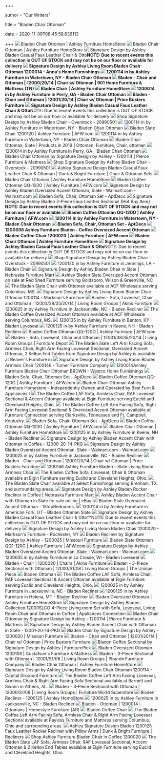 +++
        
author = "Our Writers"
        
title = "Bladen Chair Ottoman"
        
date = 2020-11-09T08:45:58.636113
        
+++
[ ![](https://ashleyfurniture.scene7.com/is/image/AshleyFurniture/12000-20-14-10x8-CROP?$AFHS-PDP-Main$)](https://ashleyfurniture.scene7.com/is/image/AshleyFurniture/12000-20-14-10x8-CROP?$AFHS-PDP-Main$) Bladen Chair Ottoman | Ashley Furniture HomeStore
[ ![](https://ashleyfurniture.scene7.com/is/image/AshleyFurniture/1200014-10x8-CROP?$AFHS-PDP-Main$)](https://ashleyfurniture.scene7.com/is/image/AshleyFurniture/1200014-10x8-CROP?$AFHS-PDP-Main$) Bladen Chair Ottoman | Ashley Furniture HomeStore
[ ![](https://images.furnituredealer.net/img/products%2Fsignature_design_by_ashley%2Fcolor%2Fbladen%20-%201195589344_1200020%2B14-b1.jpg)](https://images.furnituredealer.net/img/products%2Fsignature_design_by_ashley%2Fcolor%2Fbladen%20-%201195589344_1200020%2B14-b1.jpg) Signature Design by Ashley Bladen Casual Faux Leather Chair & Otto**NOTE:  Due to recent events this collection is OUT OF STOCK and may not be on our  floor or available for delivery
[ ![](https://images2.imgix.net/p4dbimg/523/images/12000-14-sw-p1-ko.jpg?trim=color&trimcolor=FFFFFF&trimtol=5&w=1024&h=768&fm=pjpg&auto=format)](https://images2.imgix.net/p4dbimg/523/images/12000-14-sw-p1-ko.jpg?trim=color&trimcolor=FFFFFF&trimtol=5&w=1024&h=768&fm=pjpg&auto=format) Signature Design by Ashley Living Room Bladen Chair Ottoman 1200014 -  Anna's Home Furnishings
[ ![](https://images.webfronts.com/cache/frqxseaeihkq.jpg?imgeng=/w_500/h_500/m_letterbox_ffffff_100)](https://images.webfronts.com/cache/frqxseaeihkq.jpg?imgeng=/w_500/h_500/m_letterbox_ffffff_100) 1200114 in by Ashley Furniture in Watertown, NY - Bladen Chair Ottoman
[ ![](https://s3.amazonaws.com/furniture.retailcatalog.us/products/425524063/bladen-chair-and-ottoman-0.jpg)](https://s3.amazonaws.com/furniture.retailcatalog.us/products/425524063/bladen-chair-and-ottoman-0.jpg) Bladen - Chair and Ottoman | 12000/20/14 | Chair w/ Ottoman | 901 Home  Furniture & Mattress (TN)
[ ![](https://ashleyfurniture.scene7.com/is/image/AshleyFurniture/12000-20-SW-P1-KO?$AFHS-PDP-Main$)](https://ashleyfurniture.scene7.com/is/image/AshleyFurniture/12000-20-SW-P1-KO?$AFHS-PDP-Main$) Bladen Chair | Ashley Furniture HomeStore
[ ![](https://images.webfronts.com/cache/frsixykmuoyt.jpg?imgeng=/w_500/h_500/m_letterbox_ffffff_100)](https://images.webfronts.com/cache/frsixykmuoyt.jpg?imgeng=/w_500/h_500/m_letterbox_ffffff_100) 1200014 in by Ashley Furniture in Perry, GA - Bladen Chair Ottoman
[ ![](https://s3.amazonaws.com/furniture.retailcatalog.us/products/425524152/large/bladen-chair-and-ottoman-7541-0.jpg)](https://s3.amazonaws.com/furniture.retailcatalog.us/products/425524152/large/bladen-chair-and-ottoman-7541-0.jpg) Bladen - Chair and Ottoman | 12001/20/14 | Chair w/ Ottoman | Price Busters  Furniture
[ ![](https://imageresizer.furnituredealer.net/img/remote/images.furnituredealer.net/img/products%2Fsignature_design_by_ashley%2Fcolor%2Fbladen%20-%201195589344_1200020%2B14-b5.jpg?width=1024&height=768&scale=both&trim.threshold=50&trim.percentpadding=10)](https://imageresizer.furnituredealer.net/img/remote/images.furnituredealer.net/img/products%2Fsignature_design_by_ashley%2Fcolor%2Fbladen%20-%201195589344_1200020%2B14-b5.jpg?width=1024&height=768&scale=both&trim.threshold=50&trim.percentpadding=10) Signature Design by Ashley Bladen Casual Faux Leather Chair & Otto**NOTE:  Due to recent events this collection is OUT OF STOCK and may not be on our  floor or available for delivery
[ ![](https://ak1.ostkcdn.com/images/products/20990501/Signature-Design-by-Ashley-Bladen-Chair-f7d67fbf-ae4b-4723-85e3-92f737bd7f5e.jpg)](https://ak1.ostkcdn.com/images/products/20990501/Signature-Design-by-Ashley-Bladen-Chair-f7d67fbf-ae4b-4723-85e3-92f737bd7f5e.jpg) Shop Signature Design by Ashley Bladen Chair - Overstock - 20990501
[ ![](https://images.webfronts.com/cache/frfppciycqje.jpg?imgeng=/w_500/h_500/m_letterbox_ffffff_100)](https://images.webfronts.com/cache/frfppciycqje.jpg?imgeng=/w_500/h_500/m_letterbox_ffffff_100) 1200114 in by Ashley Furniture in Watertown, NY - Bladen Chair Ottoman
[ ![](https://images.afw.com/images/thumbs/0013962_bladen-slate-chair_600.jpeg)](https://images.afw.com/images/thumbs/0013962_bladen-slate-chair_600.jpeg) Bladen Slate Chair 1200120 | Ashley Furniture | AFW.com
[ ![](https://images.webfronts.com/cache/frdpdbxipwqn.jpg?imgeng=/w_500/h_500/m_letterbox_ffffff_100)](https://images.webfronts.com/cache/frdpdbxipwqn.jpg?imgeng=/w_500/h_500/m_letterbox_ffffff_100) 1200114 in by Ashley Furniture in Watertown, NY - Bladen Chair Ottoman
[ ![](https://i.pinimg.com/originals/f4/ae/eb/f4aeeb2bb47bbdc1cd3d94e77576a382.jpg)](https://i.pinimg.com/originals/f4/ae/eb/f4aeeb2bb47bbdc1cd3d94e77576a382.jpg) Bladen Chair Ottoman, Slate | Products in 2019 | Ottoman, Furniture, Chair,  ottoman
[ ![](https://images.webfronts.com/cache/fravcxtmwbnc.jpg?imgeng=/w_500/h_500/m_letterbox_ffffff_100)](https://images.webfronts.com/cache/fravcxtmwbnc.jpg?imgeng=/w_500/h_500/m_letterbox_ffffff_100) 1200014 in by Ashley Furniture in Perry, GA - Bladen Chair Ottoman
[ ![](https://cdn.knorrweb.com/signature-design-by-ashley-new/800x800/1200014-bladen-dim.jpg)](https://cdn.knorrweb.com/signature-design-by-ashley-new/800x800/1200014-bladen-dim.jpg) Bladen Chair Ottoman by Signature Design by Ashley - 1200114 | Pierce  Furniture & Mattress
[ ![](https://ak1.ostkcdn.com/images/products/20990501/Signature-Design-by-Ashley-Bladen-Chair-e1cec78e-275d-4fd5-8132-f8c4b1a302bf.jpg)](https://ak1.ostkcdn.com/images/products/20990501/Signature-Design-by-Ashley-Bladen-Chair-e1cec78e-275d-4fd5-8132-f8c4b1a302bf.jpg) Shop Signature Design by Ashley Bladen Chair - Overstock - 20990501
[ ![](https://imageresizer.furnituredealer.net/img/remote/images.furnituredealer.net/img/products%2Fsignature_design_by_ashley%2Fcolor%2Fbladen%20-%201195589344_1200120%2B14-b4.jpg?width=878&height=600&scale=both&trim.threshold=80)](https://imageresizer.furnituredealer.net/img/remote/images.furnituredealer.net/img/products%2Fsignature_design_by_ashley%2Fcolor%2Fbladen%20-%201195589344_1200120%2B14-b4.jpg?width=878&height=600&scale=both&trim.threshold=80) Ashley Signature Design Bladen Casual Faux Leather Chair & Ottoman | Dunk &  Bright Furniture | Chair & Ottoman Sets
[ ![](https://ashleyfurniture.scene7.com/is/image/AshleyFurniture/12000-SWATCH-BODY-A?$AFHS-PDP-Main$)](https://ashleyfurniture.scene7.com/is/image/AshleyFurniture/12000-SWATCH-BODY-A?$AFHS-PDP-Main$) Bladen Chair Ottoman | Ashley Furniture HomeStore
[ ![](https://images.afw.com/images/thumbs/0016499_bladen-coffee-ottoman.jpeg)](https://images.afw.com/images/thumbs/0016499_bladen-coffee-ottoman.jpeg) Bladen Coffee Ottoman QQ-120O | Ashley Furniture | AFW.com
[ ![](https://i5.walmartimages.com/asr/11691cff-7ad6-4a3a-a870-e9d1730f3eaf_1.9e8bd0e254a004233dc47c0d28126f57.jpeg)](https://i5.walmartimages.com/asr/11691cff-7ad6-4a3a-a870-e9d1730f3eaf_1.9e8bd0e254a004233dc47c0d28126f57.jpeg) Signature Design by Ashley Bladen Oversized Accent Ottoman, Slate -  Walmart.com - Walmart.com
[ ![](https://d6qwfb5pdou4u.cloudfront.net/product-images/6340001-6350000/6346547/84ecfe0b7aae337746fb514955acbe77b7e22b1e14f35ea416987b5a5ec11ba7/1500-1500-frame-0.jpg)](https://d6qwfb5pdou4u.cloudfront.net/product-images/6340001-6350000/6346547/84ecfe0b7aae337746fb514955acbe77b7e22b1e14f35ea416987b5a5ec11ba7/1500-1500-frame-0.jpg) Bladen Sofa, Chair, Ottoman Set - AptDeco
[ ![](https://imageresizer.furnituredealer.net/img/remote/images.furnituredealer.net/img/products%2Fsignature_design_by_ashley%2Fcolor%2Fbladen%20-%201195589344_1200055%2B67-b3.jpg?width=1024&height=768&scale=both&trim.threshold=50&trim.percentpadding=10)](https://imageresizer.furnituredealer.net/img/remote/images.furnituredealer.net/img/products%2Fsignature_design_by_ashley%2Fcolor%2Fbladen%20-%201195589344_1200055%2B67-b3.jpg?width=1024&height=768&scale=both&trim.threshold=50&trim.percentpadding=10) Signature Design by Ashley Bladen 2-Piece Faux Leather Sectional {Hot Buy  Item} **NOTE: Due to recent events this collection is OUT OF STOCK and may  not be on our floor or available
[ ![](https://images.afw.com/images/thumbs/0120535_QQ-120O_e5983.jpeg)](https://images.afw.com/images/thumbs/0120535_QQ-120O_e5983.jpeg) Bladen Coffee Ottoman QQ-120O | Ashley Furniture | AFW.com
[ ![](https://images.webfronts.com/cache/frvvkqiobmmq.jpg?imgeng=/w_500/h_500/m_letterbox_ffffff_100)](https://images.webfronts.com/cache/frvvkqiobmmq.jpg?imgeng=/w_500/h_500/m_letterbox_ffffff_100) 1200114 in by Ashley Furniture in Watertown, NY - Bladen Chair Ottoman
[ ![](https://d6qwfb5pdou4u.cloudfront.net/product-images/6340001-6350000/6346547/dbe5dfae04d900aa34b56c5b0a37042e02377ce1a0af1df286a225dfc4784517/1500-1500-frame-0.jpg)](https://d6qwfb5pdou4u.cloudfront.net/product-images/6340001-6350000/6346547/dbe5dfae04d900aa34b56c5b0a37042e02377ce1a0af1df286a225dfc4784517/1500-1500-frame-0.jpg) Bladen Sofa, Chair, Ottoman Set - AptDeco
[ ![](https://static.homelivingfurniture.com/data/vendors/8/items/249222/big/1200008.a.jpg)](https://static.homelivingfurniture.com/data/vendors/8/items/249222/big/1200008.a.jpg) 1200008 Ashley Furniture Bladen - Coffee Oversized Accent Ottoman
[ ![](https://images.afw.com/images/thumbs/0016559_bladen-coffee-chair.jpeg)](https://images.afw.com/images/thumbs/0016559_bladen-coffee-chair.jpeg) Bladen Coffee Chair 1200020 | Ashley Furniture | AFW.com
[ ![](https://ashleyfurniture.scene7.com/is/image/AshleyFurniture/12000-SWATCH-BODY-A?$AFHS-Grid-1X$)](https://ashleyfurniture.scene7.com/is/image/AshleyFurniture/12000-SWATCH-BODY-A?$AFHS-Grid-1X$) Bladen Chair Ottoman | Ashley Furniture HomeStore
[ ![](https://images.furnituredealer.net/img/collections%2Fsignature_design_by_ashley%2Fbladen%20-%201195589344_12000-dm1.jpg)](https://images.furnituredealer.net/img/collections%2Fsignature_design_by_ashley%2Fbladen%20-%201195589344_12000-dm1.jpg) Signature Design by Ashley Bladen Casual Faux Leather Chair & Otto**NOTE:  Due to recent events this collection is OUT OF STOCK and may not be on our  floor or available for delivery
[ ![](https://ak1.ostkcdn.com/images/products/20990501/Signature-Design-by-Ashley-Bladen-Chair-e62026ea-3c33-4068-a3dd-d060aa598119_600.jpg?impolicy=medium)](https://ak1.ostkcdn.com/images/products/20990501/Signature-Design-by-Ashley-Bladen-Chair-e62026ea-3c33-4068-a3dd-d060aa598119_600.jpg?impolicy=medium) Shop Signature Design by Ashley Bladen Chair - Overstock - 20990501
[ ![](https://images.webfronts.com/cache/fraaqijocquu.jpg?imgeng=/w_500/h_500/m_letterbox_ffffff_100)](https://images.webfronts.com/cache/fraaqijocquu.jpg?imgeng=/w_500/h_500/m_letterbox_ffffff_100) 1200120 in by Ashley Furniture in Jennings, LA - Bladen Chair
[ ![](https://www.nfm.com/productimages/47260013/1/L)](https://www.nfm.com/productimages/47260013/1/L) Signature Design by Ashley Bladen Chair in Slate | Nebraska Furniture Mart
[ ![](https://cdn11.bigcommerce.com/s-ziua3409ib/images/stencil/500x659/products/2187/4213/12001-08__98782.1515791830.jpg?c=2)](https://cdn11.bigcommerce.com/s-ziua3409ib/images/stencil/500x659/products/2187/4213/12001-08__98782.1515791830.jpg?c=2) Ashley Bladen Slate Oversized Accent Ottoman on sale at Red Shed Furniture  serving Goldsboro, Wilson & Greenville, NC
[ ![](https://cdn11.bigcommerce.com/s-9kuy4b5cao/images/stencil/1280x1280/products/13976/19198/jpg__84268.1518666551.jpg?c=2)](https://cdn11.bigcommerce.com/s-9kuy4b5cao/images/stencil/1280x1280/products/13976/19198/jpg__84268.1518666551.jpg?c=2) The Bladen Slate Chair with Ottoman available at ACF Wholesale serving  Columbus, MS.
[ ![](https://marksonsfurniture.com/css/20482/logo.png)](https://marksonsfurniture.com/css/20482/logo.png) Signature Design by Ashley Living Room Bladen Chair Ottoman 1200114 -  Markson's Furniture
[ ![](https://s3.amazonaws.com/furniture.retailcatalog.us/products/425524062/bladen-4-piece-upholstery-package-0.jpg)](https://s3.amazonaws.com/furniture.retailcatalog.us/products/425524062/bladen-4-piece-upholstery-package-0.jpg) Bladen - Sofa, Loveseat, Chair and Ottoman | 12000/38/35/20/14 | Living  Room Groups | Akins Furniture
[ ![](https://images.webfronts.com/cache/frephqjugwnk.jpg?imgeng=/w_500/h_500/m_letterbox_ffffff_100)](https://images.webfronts.com/cache/frephqjugwnk.jpg?imgeng=/w_500/h_500/m_letterbox_ffffff_100) 1200025 in by Ashley Furniture in Jacksonville, NC - Bladen Recliner
[ ![](https://cdn11.bigcommerce.com/s-9kuy4b5cao/images/stencil/1280x1280/products/3093/5879/12000-08__41591.1541538338.jpg?c=2)](https://cdn11.bigcommerce.com/s-9kuy4b5cao/images/stencil/1280x1280/products/3093/5879/12000-08__41591.1541538338.jpg?c=2) The Bladen Coffee Oversized Accent Ottoman available at ACF Wholesale  serving Columbus, MS.
[ ![](https://images.webfronts.com/cache/frcndxjkmnwu.jpg?imgeng=/w_500/h_500/m_letterbox_ffffff_100)](https://images.webfronts.com/cache/frcndxjkmnwu.jpg?imgeng=/w_500/h_500/m_letterbox_ffffff_100) 1200135 in by Ashley Furniture in Benton, KY - Bladen Loveseat
[ ![](https://images.webfronts.com/cache/frdnclckddav.jpg?imgeng=/w_500/h_500/m_letterbox_ffffff_100)](https://images.webfronts.com/cache/frdnclckddav.jpg?imgeng=/w_500/h_500/m_letterbox_ffffff_100) 1200125 in by Ashley Furniture in Keene, NH - Bladen Recliner
[ ![](https://images.afw.com/images/thumbs/0013979_bladen-slate-rocker-recliner_400.jpeg)](https://images.afw.com/images/thumbs/0013979_bladen-slate-rocker-recliner_400.jpeg) Bladen Coffee Ottoman QQ-120O | Ashley Furniture | AFW.com
[ ![](https://s3.amazonaws.com/furniture.retailcatalog.us/products/425524107/large/bladen-4-piece-upholstery-package-5945-0.jpg)](https://s3.amazonaws.com/furniture.retailcatalog.us/products/425524107/large/bladen-4-piece-upholstery-package-5945-0.jpg) Bladen - Sofa, Loveseat, Chair and Ottoman | 12001/38/35/20/14 | Living  Room Groups | Furniture Depot
[ ![](https://cdn10.bigcommerce.com/s-96amo2ei6j/products/17400/images/23906/12001-66-46-56-08-T592__53971.1509393552.1280.1280.jpg?c=2)](https://cdn10.bigcommerce.com/s-96amo2ei6j/products/17400/images/23906/12001-66-46-56-08-T592__53971.1509393552.1280.1280.jpg?c=2) The Bladen Slate Left Arm Facing Sofa, Armless Chair, Right Arm Facing  Loveseat Sectional, Oversized Accent Ottoman, 2 Kelton End Tables from  Signature Design by Ashley is available at Beaver's Furniture in
[ ![](https://images2.imgix.net/p4dbimg/523/images/default_armless_chair.jpg?trim=color&trimcolor=FFFFFF&trimtol=5&w=1024&h=768&fm=pjpg&auto=format)](https://images2.imgix.net/p4dbimg/523/images/default_armless_chair.jpg?trim=color&trimcolor=FFFFFF&trimtol=5&w=1024&h=768&fm=pjpg&auto=format) Signature Design by Ashley Living Room Bladen Armless Chair 1200146 -  Turner Furniture Company
[ ![](https://www.specsserver.com/CACHE/FRBCIHEGLIGL.JPG)](https://www.specsserver.com/CACHE/FRBCIHEGLIGL.JPG) 1200014Ashley Furniture Bladen Chair Ottoman BROWN - Westco Home Furnishings
[ ![](https://d6qwfb5pdou4u.cloudfront.net/product-images/6340001-6350000/6346547/1925f2417811321eec66fbf3adf8ad8dc29e66794a0a4030366489efea64f9dd/1500-1500-frame-0.jpg)](https://d6qwfb5pdou4u.cloudfront.net/product-images/6340001-6350000/6346547/1925f2417811321eec66fbf3adf8ad8dc29e66794a0a4030366489efea64f9dd/1500-1500-frame-0.jpg) Bladen Sofa, Chair, Ottoman Set - AptDeco
[ ![](https://images.afw.com/images/thumbs/0013976_bladen-slate-ottoman_400.jpeg)](https://images.afw.com/images/thumbs/0013976_bladen-slate-ottoman_400.jpeg) Bladen Coffee Ottoman QQ-120O | Ashley Furniture | AFW.com
[ ![](https://d36b7pis6t83uj.cloudfront.net/product/ashley/images/1200114-10x8-CROP.jpg)](https://d36b7pis6t83uj.cloudfront.net/product/ashley/images/1200114-10x8-CROP.jpg) Bladen Chair Ottoman Ashley Furniture Homestore - Independently Owned and  Operated by Best Furn & Appliances I
[ ![](https://cdn11.bigcommerce.com/s-xchrt0ls1o/images/stencil/1280x1280/products/12404/30898/jpg__39309.1560382876.jpg?c=2?imbypass=on)](https://cdn11.bigcommerce.com/s-xchrt0ls1o/images/stencil/1280x1280/products/12404/30898/jpg__39309.1560382876.jpg?c=2?imbypass=on) The Bladen Coffee LAF Sofa, Armless Chair, RAF Loveseat Sectional & Accent  Ottoman available at Elgin Furniture serving Euclid and Cleveland Heights,  Ohio.
[ ![](https://cdn11.bigcommerce.com/s-a1aqxosd6a/images/stencil/1280x1280/products/1397/3197/12000-66-56-08-T592-AHS__20258.1512633916.jpg?c=2&imbypass=on)](https://cdn11.bigcommerce.com/s-a1aqxosd6a/images/stencil/1280x1280/products/1397/3197/12000-66-56-08-T592-AHS__20258.1512633916.jpg?c=2&imbypass=on) The Bladen Coffee Left Arm Facing Sofa, Right Arm Facing Loveseat Sectional  & Oversized Accent Ottoman available at Furniture Connection serving  Clarksville, Tennessee and Ft. Campbell, Kentucky.
[ ![](https://d6qwfb5pdou4u.cloudfront.net/product-images/6340001-6350000/6346547/a5051fd6cbd0ef597b7f0f7f06b7fe41cf0ea95c402c27739d37491bfc74baa6/1500-1500-frame-0.jpg)](https://d6qwfb5pdou4u.cloudfront.net/product-images/6340001-6350000/6346547/a5051fd6cbd0ef597b7f0f7f06b7fe41cf0ea95c402c27739d37491bfc74baa6/1500-1500-frame-0.jpg) Bladen Sofa, Chair, Ottoman Set - AptDeco
[ ![](https://images.afw.com/images/thumbs/0016519_bladen-coffee-ottoman.jpeg)](https://images.afw.com/images/thumbs/0016519_bladen-coffee-ottoman.jpeg) Bladen Coffee Ottoman QQ-120O | Ashley Furniture | AFW.com
[ ![](https://ashleyfurniture.scene7.com/is/image/AshleyFurniture/12000-SWATCH-BODY-A?$AFHS-PDP-Zoomed$)](https://ashleyfurniture.scene7.com/is/image/AshleyFurniture/12000-SWATCH-BODY-A?$AFHS-PDP-Zoomed$) Bladen Chair Ottoman | Ashley Furniture HomeStore
[ ![](https://images.webfronts.com/cache/frniqdppisbh.jpg?imgeng=/w_500/h_500/m_letterbox_ffffff_100)](https://images.webfronts.com/cache/frniqdppisbh.jpg?imgeng=/w_500/h_500/m_letterbox_ffffff_100) 1200125 in by Ashley Furniture in Keene, NH - Bladen Recliner
[ ![](https://media.cymaxstores.com/Images/3906/1459572-1459575-L.jpg)](https://media.cymaxstores.com/Images/3906/1459572-1459575-L.jpg) Signature Design by Ashley Bladen Accent Chair with Ottoman in Coffee -  12000-20-14-PKG
[ ![](https://i5.walmartimages.com/asr/e14d8f48-8473-4b32-9ee0-d8e808d8c52c_1.1c5191fc7e363ff326a02e4df73a1e24.jpeg)](https://i5.walmartimages.com/asr/e14d8f48-8473-4b32-9ee0-d8e808d8c52c_1.1c5191fc7e363ff326a02e4df73a1e24.jpeg) Signature Design by Ashley Bladen Oversized Accent Ottoman, Slate -  Walmart.com - Walmart.com
[ ![](https://images.webfronts.com/cache/froikjuqmlso.jpg?imgeng=/w_500/h_500/m_letterbox_ffffff_100)](https://images.webfronts.com/cache/froikjuqmlso.jpg?imgeng=/w_500/h_500/m_letterbox_ffffff_100) 1200025 in by Ashley Furniture in Jacksonville, NC - Bladen Recliner
[ ![](https://s3.amazonaws.com/furniture.retailcatalog.us/products/425524152/large/bladen-chair-and-ottoman-7541-2.jpg)](https://s3.amazonaws.com/furniture.retailcatalog.us/products/425524152/large/bladen-chair-and-ottoman-7541-2.jpg) Bladen - Chair and Ottoman | 12001/20/14 | Chair w/ Ottoman | Price Busters  Furniture
[ ![](https://static.homelivingfurniture.com/data/vendors/8/items/249243/big/1200146.jpg)](https://static.homelivingfurniture.com/data/vendors/8/items/249243/big/1200146.jpg) 1200146 Ashley Furniture Bladen - Slate Living Room Armless Chair
[ ![](https://cdn11.bigcommerce.com/s-xchrt0ls1o/images/stencil/1280x1280/products/10656/23225/jpg__55944.1554844697.jpg?c=2?imbypass=on)](https://cdn11.bigcommerce.com/s-xchrt0ls1o/images/stencil/1280x1280/products/10656/23225/jpg__55944.1554844697.jpg?c=2?imbypass=on) The Bladen Coffee Sofa, Loveseat, Chair & Ottoman available at Elgin  Furniture serving Euclid and Cleveland Heights, Ohio.
[ ![](https://cdn11.bigcommerce.com/s-dqbg439uw9/images/stencil/1280x1280/products/3946/8352/12001-20__85841.1532674126.jpg?c=2)](https://cdn11.bigcommerce.com/s-dqbg439uw9/images/stencil/1280x1280/products/3946/8352/12001-20__85841.1532674126.jpg?c=2) The Bladen Slate Chair available at Select Furnishings serving Brenham, TX  and surroundaing areas.
[ ![](https://www.nfm.com/productimages/47258215/9/l)](https://www.nfm.com/productimages/47258215/9/l) Signature Design by Ashley Bladen Rocker Recliner in Coffee | Nebraska  Furniture Mart
[ ![](https://i.ebayimg.com/images/g/T50AAOSw2eNe6Zyi/s-l1600.jpg)](https://i.ebayimg.com/images/g/T50AAOSw2eNe6Zyi/s-l1600.jpg) Ashley Bladen Accent Chair with Ottoman in Slate for sale online | eBay
[ ![](https://cdn.1stopbedrooms.com/media/catalog/product/cache/1/image/cc0ec2d91bc4dd8becc1b9167d5c2be1/1/2/12001-55-67-08-t592-ahs_1.jpg)](https://cdn.1stopbedrooms.com/media/catalog/product/cache/1/image/cc0ec2d91bc4dd8becc1b9167d5c2be1/1/2/12001-55-67-08-t592-ahs_1.jpg) Bladen Slate Oversized Accent Ottoman - 1StopBedrooms.
[ ![](https://images.webfronts.com/cache/cbkypjwuto.jpg?imgeng=/w_500/h_500/m_letterbox_ffffff_100)](https://images.webfronts.com/cache/cbkypjwuto.jpg?imgeng=/w_500/h_500/m_letterbox_ffffff_100) 1200114 in by Ashley Furniture in American Fork, UT - Bladen Ottoman Slate
[ ![](https://images.furnituredealer.net/img/products%2Fsignature_design_by_ashley%2Fcolor%2Fcardello_3240114%2B20-m1.jpg)](https://images.furnituredealer.net/img/products%2Fsignature_design_by_ashley%2Fcolor%2Fcardello_3240114%2B20-m1.jpg) Signature Design by Ashley Bladen Casual Faux Leather Chair & Otto**NOTE:  Due to recent events this collection is OUT OF STOCK and may not be on our  floor or available for delivery
[ ![](https://images2.imgix.net/p4dbimg/523/images/1200020-bladen-dim.jpg?trim=color&trimcolor=FFFFFF&trimtol=5&w=1024&h=768&fm=pjpg&auto=format)](https://images2.imgix.net/p4dbimg/523/images/1200020-bladen-dim.jpg?trim=color&trimcolor=FFFFFF&trimtol=5&w=1024&h=768&fm=pjpg&auto=format) Signature Design by Ashley Living Room Bladen Chair 1200020 - Markson's  Furniture - Rochester, NY
[ ![](https://cdn.knorrweb.com/signature-design-by-ashley-new/12000-25-side-open-sw-ql.jpg)](https://cdn.knorrweb.com/signature-design-by-ashley-new/12000-25-side-open-sw-ql.jpg) Bladen Recliner by Signature Design by Ashley - 1200025 | Missouri Furniture
[ ![](https://images.afw.com/images/thumbs/0013995_bladen-slate-ottoman.jpeg)](https://images.afw.com/images/thumbs/0013995_bladen-slate-ottoman.jpeg) Bladen Slate Ottoman QQ1-120O | Ashley Furniture | AFW.com
[ ![](https://i5.walmartimages.com/asr/b789109b-b158-4ef8-b481-26b0c39da3dd_1.c6da3f849c9eeab320c7fb771533275b.jpeg)](https://i5.walmartimages.com/asr/b789109b-b158-4ef8-b481-26b0c39da3dd_1.c6da3f849c9eeab320c7fb771533275b.jpeg) Signature Design by Ashley Bladen Oversized Accent Ottoman, Slate -  Walmart.com - Walmart.com
[ ![](https://images.webfronts.com/cache/frfeckfmfhgu.jpg?imgeng=/w_500/h_500/m_letterbox_ffffff_100)](https://images.webfronts.com/cache/frfeckfmfhgu.jpg?imgeng=/w_500/h_500/m_letterbox_ffffff_100) 1200035 in by Ashley Furniture in La Crosse, WI - Bladen Loveseat
[ ![](https://s3.amazonaws.com/furniture.retailcatalog.us/products/425523058/large/bladen-chair-5.jpg)](https://s3.amazonaws.com/furniture.retailcatalog.us/products/425523058/large/bladen-chair-5.jpg) Bladen - Chair | 1200020 | Chairs | Akins Furniture
[ ![](https://s3.amazonaws.com/furniture.retailcatalog.us/products/425524061/large/bladen-3-piece-sectional-with-ottoman-0.jpg)](https://s3.amazonaws.com/furniture.retailcatalog.us/products/425524061/large/bladen-3-piece-sectional-with-ottoman-0.jpg) Bladen - 3-Piece Sectional with Ottoman | 12000/S1/08 | Living Room Groups  | The Unique Piece
[ ![](https://wichitafurniture.com/images/thumbs/0016894_bladen-ottoman.jpeg)](https://wichitafurniture.com/images/thumbs/0016894_bladen-ottoman.jpeg) Bladen Ottoman
[ ![](https://cdn11.bigcommerce.com/s-xchrt0ls1o/images/stencil/1280x1280/products/12404/30899/jpg__31493.1560382876.jpg?c=2?imbypass=on)](https://cdn11.bigcommerce.com/s-xchrt0ls1o/images/stencil/1280x1280/products/12404/30899/jpg__31493.1560382876.jpg?c=2?imbypass=on) The Bladen Coffee LAF Sofa, Armless Chair, RAF Loveseat Sectional & Accent  Ottoman available at Elgin Furniture serving Euclid and Cleveland Heights,  Ohio.
[ ![](https://images.webfronts.com/cache/frctimmwepem.jpg?imgeng=/w_300/h_300/m_letterbox_ffffff_100)](https://images.webfronts.com/cache/frctimmwepem.jpg?imgeng=/w_300/h_300/m_letterbox_ffffff_100) 1200025 in by Ashley Furniture in Jacksonville, NC - Bladen Recliner
[ ![](https://images.webfronts.com/cache/frakvwxnccfh.jpg?imgeng=/w_500/h_500/m_letterbox_ffffff_100)](https://images.webfronts.com/cache/frakvwxnccfh.jpg?imgeng=/w_500/h_500/m_letterbox_ffffff_100) 1200125 in by Ashley Furniture in Helena, MT - Bladen Recliner
[ ![](https://ashleyfurniture.scene7.com/is/image/AshleyFurniture/12000-55-46-67-08-T053?$AFHS-PDP-Main$)](https://ashleyfurniture.scene7.com/is/image/AshleyFurniture/12000-55-46-67-08-T053?$AFHS-PDP-Main$) Bladen Oversized Ottoman | Ashley Furniture HomeStore
[ ![](https://static.appliancesconnection.com/product/450x420/5d8f7273aadd9d748c67c3db5c6605a2/12000SLCO.jpg)](https://static.appliancesconnection.com/product/450x420/5d8f7273aadd9d748c67c3db5c6605a2/12000SLCO.jpg) Signature Design by Ashley Bladen Collection 12000SLCO 4-Piece Living room  Set with Sofa, Loveseat, Living Room Chair and Ottoman in Coffee |  Appliances Connection
[ ![](https://cdn.knorrweb.com/signature-design-by-ashley-new/800x800/12001-swatch-body-a.jpg)](https://cdn.knorrweb.com/signature-design-by-ashley-new/800x800/12001-swatch-body-a.jpg) Bladen Chair Ottoman by Signature Design by Ashley - 1200114 | Pierce  Furniture & Mattress
[ ![](https://media.cymaxstores.com/Images/3906/1459576-1459578-L.jpg)](https://media.cymaxstores.com/Images/3906/1459576-1459578-L.jpg) Signature Design by Ashley Bladen Accent Chair with Ottoman in Slate -  12001-20-14-PKG
[ ![](https://cdn.knorrweb.com/signature-design-by-ashley-new/800x800/1200020-bladen-dim-2338-3Bprintres-3D300.jpg)](https://cdn.knorrweb.com/signature-design-by-ashley-new/800x800/1200020-bladen-dim-2338-3Bprintres-3D300.jpg) Bladen Chair by Signature Design by Ashley - 1200020 | Missouri Furniture
[ ![](https://s3.amazonaws.com/furniture.retailcatalog.us/products/425524152/small/bladen-chair-and-ottoman-7541-2.jpg)](https://s3.amazonaws.com/furniture.retailcatalog.us/products/425524152/small/bladen-chair-and-ottoman-7541-2.jpg) Bladen - Chair and Ottoman | 12001/20/14 | Chair w/ Ottoman | Price Busters  Furniture
[ ![](https://smhttp-ssl-18667.nexcesscdn.net/8090D3/magento/media/catalog/product/1/2/1200046-armless-chair-1.jpg)](https://smhttp-ssl-18667.nexcesscdn.net/8090D3/magento/media/catalog/product/1/2/1200046-armless-chair-1.jpg) Bladen Coffee Sectional by Signature Design by Ashley | FurniturePick
[ ![](https://cdn.knorrweb.com/signature-design-by-ashley-new/12001-mood.jpg)](https://cdn.knorrweb.com/signature-design-by-ashley-new/12001-mood.jpg) Bladen Oversized Ottoman - 1200108 | Gustafson's Furniture & Mattress
[ ![](https://s3.amazonaws.com/furniture.retailcatalog.us/products/425524153/large/bladen-3-piece-package-and-ottoman-0.jpg)](https://s3.amazonaws.com/furniture.retailcatalog.us/products/425524153/large/bladen-3-piece-package-and-ottoman-0.jpg) Bladen - 3-Piece Sectional with Ottoman | 12001/S1/08 | Living Room Groups  | Plourde Furniture Company
[ ![](https://wac.edgecastcdn.net/001A39/prod/media/FHMinf1LLoFo8hRsite/3A9B9B84373E0EC2137CB7DA11D2BA69.app1_1566224438590_PZ320.jpeg)](https://wac.edgecastcdn.net/001A39/prod/media/FHMinf1LLoFo8hRsite/3A9B9B84373E0EC2137CB7DA11D2BA69.app1_1566224438590_PZ320.jpeg) Bladen Chair Ottoman | Ashley Furniture HomeStore
[ ![](http://ec2b-css.microdinc.com/css/20349/logo.png)](http://ec2b-css.microdinc.com/css/20349/logo.png) Signature Design by Ashley Living Room Bladen Chair Ottoman 1200114 -  Capital Discount Furniture
[ ![](https://cdn11.bigcommerce.com/s-czv1lw21yx/images/stencil/1280x1280/products/7118/14190/12000-55-46-67__91002.1517528062.jpg?c=2&imbypass=on)](https://cdn11.bigcommerce.com/s-czv1lw21yx/images/stencil/1280x1280/products/7118/14190/12000-55-46-67__91002.1517528062.jpg?c=2&imbypass=on) The Bladen Coffee Left Arm Facing Loveseat, Armless Chair & Right Arm  Facing Sofa Sectional available at Barnett and Swann in Athens, AL.
[ ![](https://s3.amazonaws.com/furniture.retailcatalog.us/products/425524061/bladen-3-piece-sectional-with-ottoman-0.jpg)](https://s3.amazonaws.com/furniture.retailcatalog.us/products/425524061/bladen-3-piece-sectional-with-ottoman-0.jpg) Bladen - 3-Piece Sectional with Ottoman | 12000/S1/08 | Living Room Groups  | Furniture World Superstore
[ ![](https://cdn.knorrweb.com/signature-design-by-ashley-new/12001-25-detail-a-ql.jpg)](https://cdn.knorrweb.com/signature-design-by-ashley-new/12001-25-detail-a-ql.jpg) Bladen Recliner - 1200125 | Ashley HomeStore
[ ![](https://images.webfronts.com/cache/frojojbipbmn.jpg?imgeng=/w_500/h_500/m_letterbox_ffffff_100)](https://images.webfronts.com/cache/frojojbipbmn.jpg?imgeng=/w_500/h_500/m_letterbox_ffffff_100) 1200025 in by Ashley Furniture in Jacksonville, NC - Bladen Recliner
[ ![](https://s3.amazonaws.com/furniture.retailcatalog.us/products/425523055/small/bladen-chair-ottoman-5.jpg)](https://s3.amazonaws.com/furniture.retailcatalog.us/products/425523055/small/bladen-chair-ottoman-5.jpg) Bladen - Ottoman | 1200014 | Ottomans | Homestyle Furniture (AR)
[ ![](https://www.furniturequeen.com/pub/media/catalog/product/cache/507bb523ae3450534055b51b29df7a7b/h/q/hqdefault_4_51.jpg)](https://www.furniturequeen.com/pub/media/catalog/product/cache/507bb523ae3450534055b51b29df7a7b/h/q/hqdefault_4_51.jpg) Bladen Coffee Chair
[ ![](https://cdn11.bigcommerce.com/s-eesos7vfh6/images/stencil/500x659/products/15984/31184/12000-66-46-56__34111.1518895689.jpg?c=2)](https://cdn11.bigcommerce.com/s-eesos7vfh6/images/stencil/500x659/products/15984/31184/12000-66-46-56__34111.1518895689.jpg?c=2) The Bladen Coffee Left Arm Facing Sofa, Armless Chair & Right Arm Facing  Loveseat Sectional available at Payless Furniture and Mattress serving  Columbus, Ohio and surrounding areas.
[ ![](https://imageresizer.furnituredealer.net/img/remote/images.furnituredealer.net/img/products%2Fsignature_design_by_ashley%2Fcolor%2Fbladen%20-%201195589344_1200125-b1.jpg?width=878&height=600&scale=both&trim.threshold=80)](https://imageresizer.furnituredealer.net/img/remote/images.furnituredealer.net/img/products%2Fsignature_design_by_ashley%2Fcolor%2Fbladen%20-%201195589344_1200125-b1.jpg?width=878&height=600&scale=both&trim.threshold=80) Ashley Signature Design Bladen 1200125 Faux Leather Rocker Recliner with  Pillow Arms | Dunk & Bright Furniture | Recliners
[ ![](https://www.localfurnitureoutlet.com/media/catalog/product/cache/1/image/9df78eab33525d08d6e5fb8d27136e95/1/2/12000-20-SW_4.jpg)](https://www.localfurnitureoutlet.com/media/catalog/product/cache/1/image/9df78eab33525d08d6e5fb8d27136e95/1/2/12000-20-SW_4.jpg) Shop Ashley Furniture Bladen Chair in Coffee 1200020
[ ![](https://cdn11.bigcommerce.com/s-xchrt0ls1o/images/stencil/1280x1280/products/8108/17764/jpg__27834.1549313923.jpg?c=2?imbypass=on)](https://cdn11.bigcommerce.com/s-xchrt0ls1o/images/stencil/1280x1280/products/8108/17764/jpg__27834.1549313923.jpg?c=2?imbypass=on) The Bladen Slate LAF Sofa, Armless Chair, RAF Loveseat Sectional, Accent  Ottoman & 2 Kelton End Tables available at Elgin Furniture serving Euclid  and Cleveland Heights, Ohio.

